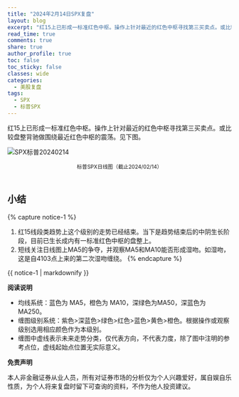 ```yaml
---
title: "2024年2月14日SPX复盘"
layout: blog
excerpt: "红15上已形成一标准红色中枢。操作上针对最近的红色中枢寻找第三买卖点。或比较盘整背驰做围绕最近红色中枢的震荡。"
read_time: true
comments: true
share: true
author_profile: true
toc: false
toc_sticky: false
classes: wide
categories:
  - 美股复盘
tags:
  - SPX
  - 标普SPX
---
```

红15上已形成一标准红色中枢。操作上针对最近的红色中枢寻找第三买卖点。或比较盘整背驰做围绕最近红色中枢的震荡。见下图。

![SPX标普20240214](https://image.olim.cc/2024/2024-02-14-SPX-minute.png)
<small><center>标普SPX日线图（截止2024/02/14）</center></small>　

## 小结
{% capture notice-1 %}
1. 红15线段类趋势上这个级别的走势已经结束。当下是趋势结束后的中阴生长阶段，目前已生长成内有一标准红色中枢的盘整上。
2.  短线关注日线图上MA5的争夺，并观察MA5和MA10能否形成湿吻。如湿吻，这是自4103点上来的第二次湿吻缠绕。
{% endcapture %}
<div class="notice--info">{{ notice-1 | markdownify }}</div>

**阅读说明**

* 均线系统：蓝色为 MA5，橙色为 MA10，深绿色为MA50，深蓝色为MA250。
* 缠图级别系统：紫色>深蓝色>绿色>红色>蓝色>黄色>橙色。根据操作或观察级别选用相应颜色作为本级别。
* 缠图中虚线表示未来走势分类，仅代表方向，不代表力度，除了图中注明的参考点位，虚线起始点位置无实际意义。

**免责声明** 

本人非金融证券从业人员，所有对证券市场的分析仅为个人兴趣爱好，属自娱自乐性质，为个人将来复盘时留下可查询的资料，不作为他人投资建议。


